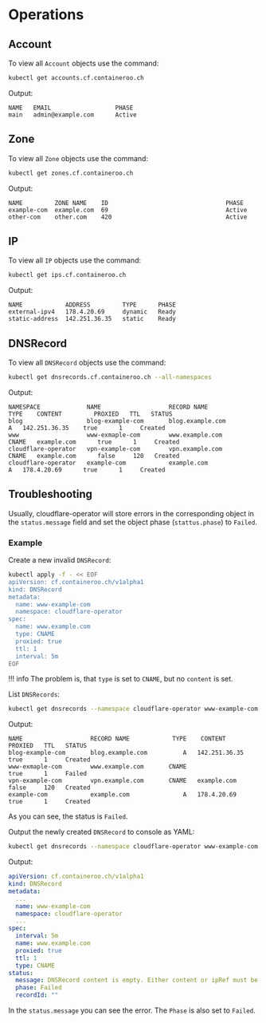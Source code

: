 # Operations

## Account

To view all `Account` objects use the command:

```bash
kubectl get accounts.cf.containeroo.ch
```

Output:

```console
NAME   EMAIL                  PHASE
main   admin@example.com      Active
```

## Zone

To view all `Zone` objects use the command:

```bash
kubectl get zones.cf.containeroo.ch
```

Output:

```console
NAME         ZONE NAME    ID                                 PHASE
example-com  example.com  69                                 Active
other-com    other.com    420                                Active
```

## IP

To view all `IP` objects use the command:

```bash
kubectl get ips.cf.containeroo.ch
```

Output:

```console
NAME            ADDRESS         TYPE      PHASE
external-ipv4   178.4.20.69     dynamic   Ready
static-address  142.251.36.35   static    Ready
```

## DNSRecord

To view all `DNSRecord` objects use the command:

```bash
kubectl get dnsrecords.cf.containeroo.ch --all-namespaces
```

Output:

```console
NAMESPACE             NAME                   RECORD NAME            TYPE    CONTENT         PROXIED   TTL   STATUS
blog                  blog-example-com       blog.example.com          A   142.251.36.35    true      1     Created
www                   www-exmaple-com        www.example.com       CNAME   example.com      true      1     Created
cloudflare-operator   vpn-example-com        vpn.example.com       CNAME   example.com      false     120   Created
cloudflare-operator   example-com            example.com               A   178.4.20.69      true      1     Created
```

## Troubleshooting

Usually, cloudflare-operator will store errors in the corresponding object in the `status.message` field and set the object phase (`stattus.phase`) to `Failed`.

### Example

Create a new invalid `DNSRecord`:

```bash
kubectl apply -f - << EOF
apiVersion: cf.containeroo.ch/v1alpha1
kind: DNSRecord
metadata:
  name: www-example-com
  namespace: cloudflare-operator
spec:
  name: www.example.com
  type: CNAME
  proxied: true
  ttl: 1
  interval: 5m
EOF
```

!!! info
    The problem is, that `type` is set to `CNAME`, but no `content` is set.

List `DNSRecords`:

```bash
kubectl get dnsrecords --namespace cloudflare-operator www-example-com
```

Output:

```console hl_lines="3"
NAME                   RECORD NAME            TYPE    CONTENT         PROXIED   TTL   STATUS
blog-example-com       blog.example.com          A   142.251.36.35    true      1     Created
www-exmaple-com        www.example.com       CNAME                    true      1     Failed
vpn-example-com        vpn.example.com       CNAME   example.com      false     120   Created
example-com            example.com               A   178.4.20.69      true      1     Created
```

As you can see, the status is `Failed`.

Output the newly created `DNSRecord` to console as YAML:

```bash
kubectl get dnsrecords --namespace cloudflare-operator www-example-com -oyaml
```

Output:

```yaml hl_lines="20 21"
apiVersion: cf.containeroo.ch/v1alpha1
kind: DNSRecord
metadata:
  ...
  name: www-example-com
  namespace: cloudflare-operator
  ...
spec:
  interval: 5m
  name: www.example.com
  proxied: true
  ttl: 1
  type: CNAME
status:
  message: DNSRecord content is empty. Either content or ipRef must be set
  phase: Failed
  recordId: ""
```

In the `status.message` you can see the error. The `Phase` is also set to `Failed`.
